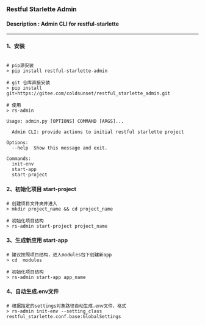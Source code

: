 ### Restful Starlette Admin

#### Description : Admin CLI for restful-starlette

-----

#### 1、安装

```shell

# pip源安装
> pip install restful-starlette-admin

# git 仓库直接安装
> pip install git+https://gitee.com/coldsunset/restful_starlette_admin.git

# 使用
> rs-admin

Usage: admin.py [OPTIONS] COMMAND [ARGS]...

  Admin CLI: provide actions to initial restful starlette project

Options:
  --help  Show this message and exit.

Commands:
  init-env
  start-app
  start-project
```

#### 2、初始化项目 start-project
```shell
# 创建项目文件夹并进入
> mkdir project_name && cd project_name

# 初始化项目结构
> rs-admin start-project project_name

```

#### 3、生成新应用 start-app
```shell
# 建议按照项目结构，进入modules包下创建新app
> cd  modules

# 初始化项目结构
> rs-admin start-app app_name

```

#### 4、自动生成.env文件
```shell
# 根据指定的settings对象路径自动生成.env文件，格式
> rs-admin init-env --setting_class restful_starlette.conf.base:GlobalSettings

```